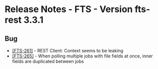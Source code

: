 Release Notes - FTS - Version fts-rest 3.3.1
============================================

## Bug
* [[FTS-261]](https://its.cern.ch/jira/browse/FTS-261) - REST Client: Context seems to be leaking
* [[FTS-265]](https://its.cern.ch/jira/browse/FTS-265) - When polling multiple jobs with file fields at once, inner fields are duplicated between jobs

